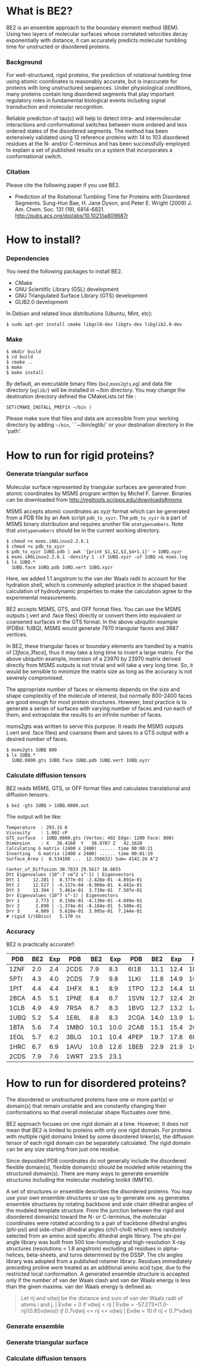 What is BE2?
============

BE2 is an ensemble approach to the boundary element method (BEM).
Using two layers of molecular surfaces whose correlated velocities decay exponentially with distance, 
it can accurately predicts molecular tumbling time for unstructed or disordered proteins.

### Background

For well-structured, rigid proteins, the prediction of rotational tumbling time using atomic coordinates is reasonably accurate, but is inaccurate for proteins with long unstructured sequences. Under physiological conditions, many proteins contain long disordered segments that play important regulatory roles in fundamental biological events including signal transduction and molecular recognition. 

Reliable prediction of tau(c) will help to detect intra- and intermolecular interactions and conformational switches between more ordered and less ordered states of the disordered segments. The method has been extensively validated using 12 reference proteins with 14 to 103 disordered residues at the N- and/or C-terminus and has been successfully employed to explain a set of published results on a system that incorporates a conformational switch.

### Citation

Please cite the following paper if you use BE2.

- Prediction of the Rotational Tumbling Time for Proteins with Disordered Segments.
  Sung-Hun Bae, H. Jane Dyson, and Peter E. Wright (2009)
  J. Am. Chem. Soc. 131 (19), 6814-6821.
  http://pubs.acs.org/doi/abs/10.1021/ja809687r

How to install?
===============

### Dependencies

You need the following packages to install BE2.

- CMake
- GNU Scientific Library (GSL) development
- GNU Triangulated Surface Library (GTS) development
- GLIB2.0 development

In Debian and related linux distributions (Ubuntu, Mint, etc):

```
$ sudo apt-get install cmake libgsl0-dev libgts-dev libglib2.0-dev
```

### Make
```
$ mkdir build
$ cd build
$ cmake ..
$ make
$ make install
```
By default, an executable binary files (```be2```,```msms2gts```,```eg```) and 
data file directory (```eglib/```) will be installed in ~/bin directory. 
You may change the destination directory defined the CMakeLists.txt file :
```
SET(CMAKE_INSTALL_PREFIX ~/bin )
```

Please make sure that files and data are accessible from your working directory 
by adding ```~/bin```, ```~/bin/eglib/` or your destination directory in the 'path'.


How to run for rigid proteins?
==============================

### Generate triangular surface

Molecular surface represented by triangular surfaces are 
generated from atomic coordinates by MSMS program written by Michel F. Sanner. 
Binaries can be downloaded from http://mgltools.scripps.edu/downloads#msms

MSMS accepts atomic coordinates as xyzr format 
which can be generated from a PDB file by an Awk script ```pdb_to_xyzr```.
The ```pdb_to_xyzr``` is a part of MSMS binary distribution and 
requires another file ```atmtypenumbers```. 
Note that ```atmtypenumbers``` should be in the current working directory.

```
$ chmod +x msms.i86Linux2.2.6.1
$ chmod +x pdb_to_xyzr
$ pdb_to_xyzr 1UBQ.pdb | awk '{print $1,$2,$3,$4+1.1}' > 1UBQ.xyzr
$ msms.i86Linux2.2.6.1 -density 1 -if 1UBQ.xyzr -of 1UBQ >& msms.log
$ ls 1UBQ.*
  1UBQ.face 1UBQ.pdb 1UBQ.vert 1UBQ.xyzr
```

Here, we added 1.1 angstrom to the van der Waals radii to account for the 
hydration shell, which is commonly adopted practice in the shaped based calculation 
of hydrodynamic properties to make the calculation agree to the experimental
measurements.

BE2 accepts MSMS, GTS, and OFF format files. 
You can use the MSMS outputs (.vert and .face files) directly 
or convert them into equivalent or coarsened surfaces in the GTS format.
In the above ubiquitin example (PDBId: 1UBQ), MSMS would generate 
7970 triangular faces and 3987 vertices.

In BE2, these triangular faces or boundary elements are handled by a matrix 
of [3*face,3*face], thus it may take a long time to invert a large matrix.
For the above ubiquitin example, inversion of a 23970 by 23970 matrix derived
directly from MSMS outputs is not trivial and will take a very long time.
So, it would be sensible to minimize the matrix size as long as the 
accuracy is not severely compromised.

The appropriate number of faces or elements depends on the size and shape complexitiy of 
the molecule of interest, but normally 800-2400 faces are good enough for most protein
structures. However, best practice is to generate a series of surfaces with 
varying number of faces and run each of them, and extrapolate the results
to an infinite number of faces.

msms2gts was written to serve this purpose. 
It reads the MSMS outputs (.vert and .face files)
and coarsens them and saves to a GTS output with a desired number of faces.

```
$ msms2gts 1UBQ 800
$ ls 1UBQ.*
  1UBQ.0800.gts 1UBQ.face 1UBQ.pdb 1UBQ.vert 1UBQ.xyzr
```

### Calculate diffusion tensors

BE2 reads MSMS, GTS, or OFF format files and calculates translational and diffusion tensors.

```
$ be2 -gts 1UBQ > 1UBQ.0800.out
```

The output will be like:
```
Temperature  : 293.15 K
Viscosity    : 1.002 cP
GTS_surface  : 1UBQ.0800.gts (Vertex: 402 Edge: 1200 Face: 800)
Dimension    : X   36.4160  Y   36.9787 Z   42.1620
Calculating G matrix (2400 x 2400) ...... time 00:00:21
Inverting   G matrix (2400 x 2400) ...... time 00:01:19
Surface_Area (  0.534108 ...  12.356632) Sum= 4142.26 A^2

Center_of_Diffusion 30.7833 29.5617 16.6655
Dtt Eigenvalues (10^-7 cm^2 s^-1) | Eigenvectors
Dtt 1     12.281 |  8.377e-01 -2.428e-01 -4.891e-01
Dtt 2     12.527 | -4.117e-04 -8.960e-01  4.441e-01
Dtt 3     13.394 |  5.461e-01  3.719e-01  7.507e-01
Drr Eigenvalues (10^7 s^-1) | Eigenvectors
Drr 1      2.773 |  8.158e-01 -4.130e-01 -4.049e-01
Drr 2      2.890 | -1.374e-01 -8.184e-01  5.580e-01
Drr 3      4.009 |  5.618e-01  3.995e-01  7.244e-01
# rigid 1/(6Diso)   5.170 ns
```

### Accuracy

BE2 is practically accurate!!

| PDB  | BE2 | Exp | PDB | BE2  | Exp  | PDB  |  BE2 |  Exp | PDB |  BE2  |  Exp  |
|------|-----|-----|-----|------|------|------|------|------|-----|-------|-------|
| 1ZNF | 2.0 | 2.4 |2CDS | 7.9  | 8.3  | 6I1B | 11.1 | 12.4 |1NWK | 25.2  | 24.5  |
| 5PTI | 4.3 | 4.0 |2CDS | 7.9  | 9.8  | 1LKI | 11.8 | 14.9 |1GKB | 31.7  | 32.7  |
| 1PIT | 4.4 | 4.4 |1HFX | 8.1  | 8.9  | 1TPO | 12.2 | 14.4 |1HHO | 33.5  | 29.8  |
| 2BCA | 4.5 | 5.1 |1PNE | 8.4  | 6.7  | 1SVN | 12.7 | 12.4 |2HHB | 34.7  | 32.7  |
| 1CLB | 4.9 | 4.9 |7RSA | 8.7  | 8.3  | 1BVG | 12.7 | 13.2 |1AO6 | 48.9  | 47.6  |
| 1UBQ | 5.2 | 5.4 |1E8L | 8.8  | 8.3  | 2CGA | 14.0 | 13.9 |1ALK | 53.1  | 53.8  |
| 1BTA | 5.6 | 7.4 |1MBO | 10.1 | 10.0 | 2CAB | 15.1 | 15.4 |2CTV | 60.8  | 59.5  |
| 1EGL | 5.7 | 6.2 |3BLG | 10.1 | 10.4 | 4PEP | 19.7 | 17.8 |6LDH | 86.0  | 83.3  |
| 1HRC | 6.7 | 6.9 |1AVU | 10.8 | 12.6 | 1BEB | 22.9 | 21.9 |1GPB | 125.1 | 128.2 |
| 2CDS | 7.9 | 7.6 |1WRT | 23.5 | 23.1 |

How to run for disordered proteins?
====================================

The disordered or unstructured proteins have one or more part(s) or domain(s)
that remain unstable and are constantly changing their conformations 
so that overall molecular shape fluctuates over time.

BE2 approach focuses on one rigid domain at a time.
However, it does not mean that BE2 is limited to proteins with only one rigid domain. 
For proteins with multiple rigid domains linked by some disordered linker(s), the 
diffusion tensor of each rigid domain can be separately calculated.
The rigid domain can be any size starting from just one residue. 

Since deposited PDB coordinates do not generally include the disordered 
flexible domain(s), flexible domain(s) should be modeled while retaining the 
structured domain(s). There are many ways to generate ensemble structures 
including the molecular modeling toolkit (MMTK).

A set of structures or ensemble describes the disordered proteins.
You may use your own ensemble structures or use ```eg``` to generate one.
```eg``` generates ensemble structures by rotating backbone and side chain 
dihedral angles of the modeled template structure.
From the junction between the rigid and disordered domain(s) 
toward the N- or C-terminus, the molecular coordinates were
rotated according to a pair of backbone dihedral angles (phi-psi) and
side-chain dihedral angles (chi1-chi4) which were randomly selected
from an amino acid specific dihedral angle library. The phi-psi angle
library was built from 500 low-homology and high-resolution X-ray
structures (resolutions < 1.8 angstrom) excluding all residues in
alpha-helices, beta-sheets, and turns determined by the DSSP.
The chi angles library was adopted from a published rotamer library.
Residues immediately preceding proline were treated as an 
additional amino acid type, due to the restricted local conformation.
A generated ensemble structure is accepted only if
the number of van der Waals clash and van der Waals energy is less than the
given maxima. van der Waals energy is defined as:

> Let rij and vdwij be the distance and sum of van der Waals radii of atoms i and j,
| Evdw = 0 if vdwij < rij
| Evdw = -57.273*(1.0-rij/(0.85*vdwio)) if  0.7*vdwij <= rij <= vdwij
| Evdw = 10 if rij < 0.7*vdwij

### Generate ensemble


### Generate triangular surface

### Calculate diffusion tensors
